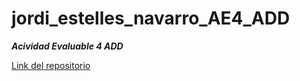 # jordi_estelles_navarro_AE4_ADD

***Acividad Evaluable 4 ADD***


[Link del repositorio](https://github.com/joestna/jordi_estelles_navarro_AE4_ADD.git)
